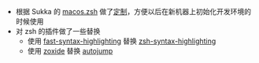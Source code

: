 - 根据 Sukka 的 [macos.zsh](https://github.com/SukkaW/dotfiles/blob/master/_install/macos.zsh) 做了[定制](https://github.com/liby/liby/blob/master/scripts/macos.zsh)，方便以后在新机器上初始化开发环境的时候使用
- 对 zsh 的插件做了一些替换
	- 使用 [fast-syntax-highlighting](https://github.com/zdharma-continuum/fast-syntax-highlighting) 替换 [zsh-syntax-highlighting](https://github.com/zsh-users/zsh-syntax-highlighting)
	- 使用 [zoxide](https://github.com/ajeetdsouza/zoxide) 替换 [autojump](https://github.com/wting/autojump)